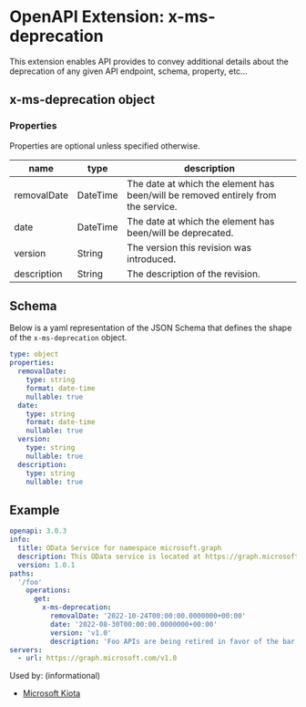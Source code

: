 # OpenAPI Extension: x-ms-deprecation

This extension enables API provides to convey additional details about the deprecation of any given API endpoint, schema, property, etc...

## x-ms-deprecation object

### Properties

Properties are optional unless specified otherwise.

| name | type | description |
|---|---|---|
| removalDate | DateTime | The date at which the element has been/will be removed entirely from the service. |
| date | DateTime | The date at which the element has been/will be deprecated. |
| version | String | The version this revision was introduced. |
| description | String | The description of the revision. |

## Schema

Below is a yaml representation of the JSON Schema that defines the shape of the `x-ms-deprecation` object.

```yaml
type: object
properties:
  removalDate:
    type: string
    format: date-time
    nullable: true
  date:
    type: string
    format: date-time
    nullable: true
  version:
    type: string
    nullable: true
  description:
    type: string
    nullable: true
```

## Example

```yaml
openapi: 3.0.3
info:
  title: OData Service for namespace microsoft.graph
  description: This OData service is located at https://graph.microsoft.com/v1.0
  version: 1.0.1
paths:
  '/foo'
    operations:
      get:
        x-ms-deprecation:
          removalDate: '2022-10-24T00:00:00.0000000+00:00'
          date: '2022-08-30T00:00:00.0000000+00:00'
          version: 'v1.0'
          description: 'Foo APIs are being retired in favor of the bar APIs'
servers:
  - url: https://graph.microsoft.com/v1.0
```

Used by: (informational)

* [Microsoft Kiota](https://microsoft.github.io/kiota)
